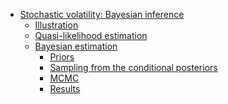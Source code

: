 -   [Stochastic volatility: Bayesian
    inference](#stochastic-volatility-bayesian-inference)
    -   [Illustration](#illustration)
    -   [Quasi-likelihood estimation](#quasi-likelihood-estimation)
    -   [Bayesian estimation](#bayesian-estimation)
        -   [Priors](#priors)
        -   [Sampling from the conditional
            posteriors](#sampling-from-the-conditional-posteriors)
        -   [MCMC](#mcmc)
        -   [Results](#results)
